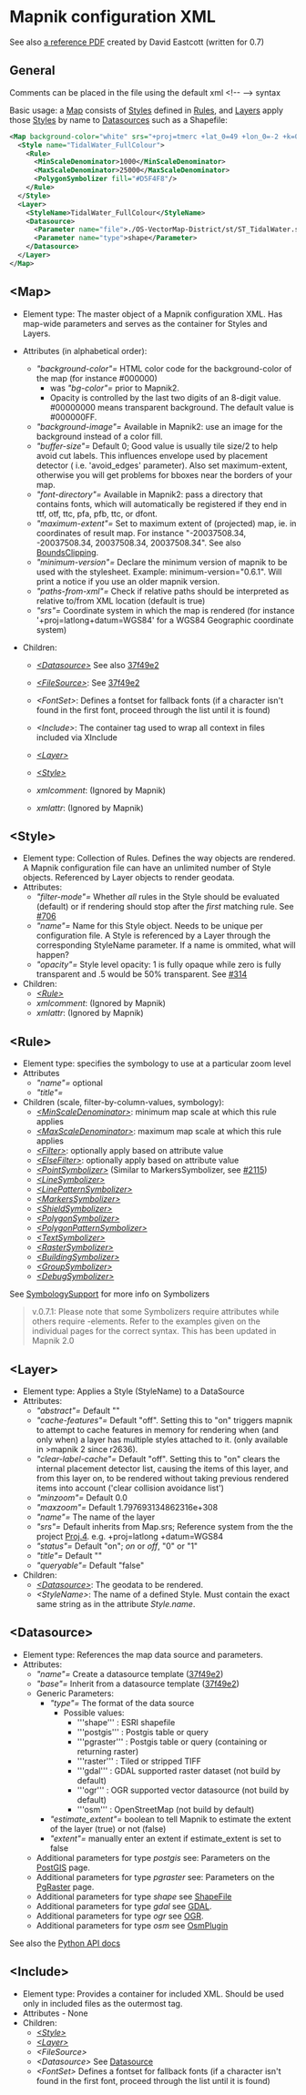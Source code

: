# Mapnik configuration XML

See also [a reference PDF](http://gis.19327.n8.nabble.com/attachment/5340415/0/MapnikXMLDescription.pdf) created by David Eastcott (written for 0.7)

## General

Comments can be placed in the file using the default xml &lt;!-- --> syntax

Basic usage: a [Map](#map) consists of [Styles](#style) defined in [Rules](#rule), and [Layers](#layer) apply those [Styles](#style) by name to [Datasources](#datasource) such as a Shapefile:

```xml
<Map background-color="white" srs="+proj=tmerc +lat_0=49 +lon_0=-2 +k=0.9996012717 +x_0=400000 +y_0=-100000 +ellps=airy +towgs84=446.448,-125.157,542.06,0.1502,0.247,0.8421,-20.4894 +units=m +no_defs">
  <Style name="TidalWater_FullColour">
    <Rule>
      <MinScaleDenominator>1000</MinScaleDenominator>
      <MaxScaleDenominator>25000</MaxScaleDenominator>
      <PolygonSymbolizer fill="#D5F4F8"/>
    </Rule>
  </Style>
  <Layer>
    <StyleName>TidalWater_FullColour</StyleName>
    <Datasource>
      <Parameter name="file">./OS-VectorMap-District/st/ST_TidalWater.shp</Parameter>
      <Parameter name="type">shape</Parameter>
    </Datasource>
  </Layer>
</Map>
```

## &lt;Map&gt;

* Element type: The master object of a Mapnik configuration XML. Has map-wide parameters and serves as the container for Styles and Layers.
* Attributes (in alphabetical order):
    * *"background-color"=* HTML color code for the background-color of the map (for instance #000000)
        * was *"bg-color"=* prior to Mapnik2.
        * Opacity is controlled by the last two digits of an 8-digit value. #00000000 means transparent background. The default value is #000000FF.
    * *"background-image"=* Available in Mapnik2: use an image for the background instead of a color fill.
    * *"buffer-size"=* Default 0; Good value is usually tile size/2 to help avoid cut labels. This influences envelope used by placement detector ( i.e. 'avoid_edges' parameter). Also set maximum-extent, otherwise you will get problems for bboxes near the borders of your map.
    * *"font-directory"=* Available in Mapnik2: pass a directory that contains fonts, which will automatically be registered if they end in ttf, otf, ttc, pfa, pfb, ttc, or dfont.
    * *"maximum-extent"=* Set to maximum extent of (projected) map, ie. in coordinates of result map. For instance "-20037508.34, -20037508.34, 20037508.34, 20037508.34". See also [BoundsClipping](BoundsClipping).
    * *"minimum-version"=* Declare the minimum version of mapnik to be used with the stylesheet. Example: minimum-version="0.6.1". Will print a notice if you use an older mapnik version.
    * *"paths-from-xml"=* Check if relative paths should be interpreted as relative to/from XML location (default is true)
    * *"srs"=* Coordinate system in which the map is rendered (for instance '+proj=latlong+datum=WGS84' for a WGS84 Geographic coordinate system)

* Children:
    * *[&lt;Datasource&gt;](#datasource)* See also [37f49e2](https://github.com/mapnik/mapnik/commit/37f49e29cce2d334fe9839)
    * *[&lt;FileSource&gt;](#filesource)*: See [37f49e2](https://github.com/mapnik/mapnik/commit/37f49e29cce2d334fe9839)
    * *&lt;FontSet&gt;*: Defines a fontset for fallback fonts (if a character isn't found in the first font, proceed through the list until it is found)
    * *&lt;Include&gt;*: The container tag used to wrap all context in files included via XInclude
    * *[&lt;Layer&gt;](#layer)*
    * *[&lt;Style&gt;](#style)*

    * *xmlcomment*: (Ignored by Mapnik)
    * *xmlattr*: (Ignored by Mapnik)

## &lt;Style&gt;

* Element type: Collection of Rules. Defines the way objects are rendered. A Mapnik configuration file can have an unlimited number of Style objects. Referenced by Layer objects to render geodata.
* Attributes:
    * *"filter-mode"=* Whether *all* rules in the Style should be evaluated (default) or if rendering should stop after the *first* matching rule. See [#706](https://github.com/mapnik/mapnik/issues/706)
    * *"name"=* Name for this Style object. Needs to be unique per configuration file. A Style is referenced by a Layer through the corresponding StyleName parameter. If a name is ommited, what will happen?
    * *"opacity"=* Style level opacity: 1 is fully opaque while zero is fully transparent and .5 would be 50% transparent. See [#314](https://github.com/mapnik/mapnik/issues/314)
* Children:
    * *[&lt;Rule&gt;](#rule)*
    * *xmlcomment*: (Ignored by Mapnik)
    * *xmlattr*: (Ignored by Mapnik)

## &lt;Rule&gt;

* Element type: specifies the symbology to use at a particular zoom level
* Attributes
    * *"name"=* optional
    * *"title"=*
* Children (scale, filter-by-column-values, symbology):
    * *[&lt;MinScaleDenominator&gt;](MinScaleDenominator)*: minimum map scale at which this rule applies
    * *[&lt;MaxScaleDenominator&gt;](MaxScaleDenominator)*: maximum map scale at which this rule applies
    * *[&lt;Filter&gt;](Filter)*: optionally apply based on attribute value
    * *[&lt;ElseFilter&gt;](ElseFilter)*: optionally apply based on attribute value
    * *[&lt;PointSymbolizer&gt;](PointSymbolizer)* (Similar to MarkersSymbolizer, see [#2115](https://github.com/mapnik/mapnik/issues/2115))
    * *[&lt;LineSymbolizer&gt;](LineSymbolizer)*
    * *[&lt;LinePatternSymbolizer&gt;](LinePatternSymbolizer)*
    * *[&lt;MarkersSymbolizer&gt;](MarkersSymbolizer)*
    * *[&lt;ShieldSymbolizer&gt;](ShieldSymbolizer)*
    * *[&lt;PolygonSymbolizer&gt;](PolygonSymbolizer)*
    * *[&lt;PolygonPatternSymbolizer&gt;](PolygonPatternSymbolizer)*
    * *[&lt;TextSymbolizer&gt;](TextSymbolizer)*
    * *[&lt;RasterSymbolizer&gt;](RasterSymbolizer)*
    * *[&lt;BuildingSymbolizer&gt;](BuildingSymbolizer)*
    * *[&lt;GroupSymbolizer&gt;](GroupSymbolizer)*
    * *[&lt;DebugSymbolizer&gt;](DebugSymbolizer)*

See [SymbologySupport](SymbologySupport) for more info on Symbolizers

> v.0.7.1: Please note that some Symbolizers require attributes while others require <CssParameter>-elements.
> Refer to the examples given on the individual pages for the correct syntax.
> This has been updated in Mapnik 2.0

## &lt;Layer&gt;

* Element type: Applies a Style (StyleName) to a DataSource
* Attributes:
    * *"abstract"=* Default ""
    * *"cache-features"=* Default "off". Setting this to "on" triggers mapnik to attempt to cache features in memory for rendering when (and only when) a layer has multiple styles attached to it. (only available in >mapnik 2 since r2636).
    * *"clear-label-cache"=* Default "off". Setting this to "on" clears the internal placement detector list, causing the items of this layer, and from this layer on, to be rendered without taking previous rendered items into account ('clear collision avoidance list')
    * *"minzoom"=* Default 0.0
    * *"maxzoom"=* Default 1.797693134862316e+308
    * *"name"=* The name of the layer
    * *"srs"=* Default inherits from Map.srs; Reference system from the the project [Proj.4](http://trac.osgeo.org/proj/). e.g. +proj=latlong +datum=WGS84
    * *"status"=* Default "on"; *on* or *off*, "0" or "1"
    * *"title"=* Default ""
    * *"queryable"=* Default "false"
* Children:
    * *[&lt;Datasource&gt;](#datasource)*: The geodata to be rendered.
    * *&lt;StyleName&gt;*: The name of a defined Style. Must contain the exact same string as in the attribute *Style.name*.

## &lt;Datasource&gt;

* Element type: References the map data source and parameters.
* Attributes:
    * *"name"=* Create a datasource template ([37f49e2](https://github.com/mapnik/mapnik/commit/37f49e29cce2d334fe9839))
    * *"base"=* Inherit from a datasource template ([37f49e2](https://github.com/mapnik/mapnik/commit/37f49e29cce2d334fe9839))
    * Generic Parameters:
        * *"type"=* The format of the data source
            * Possible values:
                * '''shape''' : ESRI shapefile
                * '''postgis''' : Postgis table or query
                * '''pgraster''' : Postgis table or query (containing or returning raster)
                * '''raster''' : Tiled or stripped TIFF
                * '''gdal''' : GDAL supported raster dataset (not build by default)
                * '''ogr'''          :       OGR supported vector datasource (not build by default)
                * '''osm'''  : OpenStreetMap (not build by default)
        * *"estimate_extent"=* boolean to tell Mapnik to estimate the extent of the layer (true) or not (false)
        * *"extent"=* manually enter an extent if estimate_extent is set to false
    * Additional parameters for type *postgis* see: Parameters on the [PostGIS](PostGIS) page.
    * Additional parameters for type *pgraster* see: Parameters on the [PgRaster](PgRaster) page.
    * Additional parameters for type *shape* see [ShapeFile](ShapeFile)
    * Additional parameters for type *gdal* see [GDAL](GDAL).
    * Additional parameters for type *ogr* see [OGR](OGR).
    * Additional parameters for type *osm*  see [OsmPlugin](OsmPlugin)

See also the [Python API docs](http://mapnik.org/docs/v2.1.0/api/python/index.html)

## &lt;Include&gt;

* Element type: Provides a container for included XML.  Should be used only in included files as the outermost tag.
* Attributes - None
* Children:
    * *[&lt;Style&gt;](#style)*
    * *[&lt;Layer&gt;](#layer)*
    * *&lt;FileSource&gt;*
    * *&lt;Datasource&gt;* See [Datasource](#datasource)
    * *&lt;FontSet&gt;* Defines a fontset for fallback fonts (if a character isn't found in the first font, proceed through the list until it is found)
